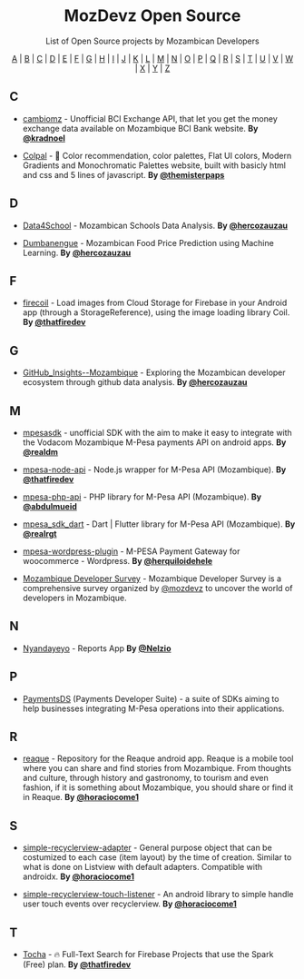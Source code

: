 <h1 align="center">
    MozDevz Open Source
</h1>
<p align="center">List of Open Source projects by Mozambican Developers</p>

<p align="center">
  <a href="#A">A</a> | <a href="#B">B</a> | <a href="#C">C</a> | <a href="#D">D</a> | <a href="#E">E</a> | <a href="#F">F</a> | <a href="#G">G</a> | <a href="#H">H</a> | <a href="#I">I</a> | <a href="#J">J</a> | <a href="#K">K</a> | <a href="#L">L</a> | <a href="#M">M</a> | <a href="#N">N</a> | <a href="#O">O</a> | <a href="#P">P</a> | <a href="#Q">Q</a> | <a href="#R">R</a> | <a href="#S">S</a> | <a href="#T">T</a> | <a href="#U">U</a> | <a href="#V">V</a> | <a href="#W">W</a> | <a href="#X">X</a> | <a href="#Y">Y</a> | <a href="#Z">Z</a>
</p>

## <a name="C"> </a>C

- [cambiomz](https://github.com/kradnoel/cambiomz) - Unofficial BCI Exchange API, that let you get the money exchange data available on Mozambique BCI Bank website. **By [@kradnoel](https://github.com/kradnoel)**

- [Colpal](https://github.com/themisterpaps/colpal) - 🎨 Color recommendation, color palettes, Flat UI colors, Modern Gradients and Monochromatic Palettes website, built with basicly html and css and 5 lines of javascript. **By [@themisterpaps](https://github.com/themisterpaps/)**

## <a name="D"> </a>D

- [Data4School](https://github.com/HercoZauZau/Data4School) - Mozambican Schools Data Analysis. **By [@hercozauzau](https://github.com/hercozauzau)**

- [Dumbanengue](https://github.com/HercoZauZau/Dumbanengue) - Mozambican Food Price Prediction using Machine Learning. **By [@hercozauzau](https://github.com/hercozauzau)**

## <a name="F"> </a>F

- [firecoil](https://github.com/thatfiredev/firecoil) - Load images from Cloud Storage for Firebase in your Android app (through a StorageReference), using the image loading library Coil. **By [@thatfiredev](https://github.com/thatfiredev)**

## <a name="G"> </a>G

- [GitHub_Insights--Mozambique](https://github.com/HercoZauZau/GitHub_Insights--Mozambique) - Exploring the Mozambican developer ecosystem through github data analysis. **By [@hercozauzau](https://github.com/hercozauzau)**

## <a name="M"> </a>M

- [mpesasdk](https://github.com/realdm/mpesasdk) - unofficial SDK with the aim to make it easy to integrate with the Vodacom Mozambique M-Pesa payments API on android apps. **By [@realdm](https://github.com/realdm)**

- [mpesa-node-api](https://github.com/thatfiredev/mpesa-node-api) - Node.js wrapper for M-Pesa API (Mozambique). **By [@thatfiredev](https://github.com/thatfiredev)**

- [mpesa-php-api](https://github.com/abdulmueid/mpesa-php-api) - PHP library for M-Pesa API (Mozambique). **By [@abdulmueid](https://github.com/abdulmueid)**

- [mpesa_sdk_dart](https://github.com/realrgt/mpesa_sdk_dart) - Dart \| Flutter library for M-Pesa API (Mozambique). **By [@realrgt](https://github.com/realrgt)**

- [mpesa-wordpress-plugin](https://github.com/herquiloidehele/mpesa-wordpress-plugin) - M-PESA Payment Gateway for woocommerce - Wordpress. **By [@herquiloidehele](https://github.com/herquiloidehele)**

- [Mozambique Developer Survey](https://github.com/mozdevz/Mozambique-Developer-Survey) - Mozambique Developer Survey is a comprehensive survey organized by [@mozdevz](https://github.com/mozdevz) to uncover the world of developers in Mozambique.

## <a name="N"> </a>N

- [Nyandayeyo](https://github.com/Nelzio/Nyandayeyo) - Reports App **By [@Nelzio](https://github.com/Nelzio)**

## <a name="P"> </a>P

- [PaymentsDS](https://github.com/paymentsds) (Payments Developer Suite) - a suite of SDKs aiming to help businesses integrating M-Pesa operations into their applications.

## <a name="R"> </a>R

- [reaque](https://github.com/horaciocome1/reaque) - Repository for the Reaque android app. Reaque is a mobile tool where you can share and find stories from Mozambique. From thoughts and culture, through history and gastronomy, to tourism and even fashion, if it is something about Mozambique, you should share or find it in Reaque.
  **By [@horaciocome1](https://github.com/horaciocome1)**

## <a name="S"> </a>S

- [simple-recyclerview-adapter](https://github.com/horaciocome1/simple-recyclerview-adapter) - General purpose object that can be costumized to each case (item layout) by the time of creation. Similar to what is done on Listview with default adapters. Compatible with androidx.
  **By [@horaciocome1](https://github.com/horaciocome1)**

- [simple-recyclerview-touch-listener](https://github.com/horaciocome1/simple-recyclerview-touch-listener) - An android library to simple handle user touch events over recyclerview.
  **By [@horaciocome1](https://github.com/horaciocome1)**

## <a name="T"> </a>T

- [Tocha](https://github.com/thatfiredev/Tocha) - 🔥 Full-Text Search for Firebase Projects that use the Spark (Free) plan.
  **By [@thatfiredev](https://github.com/thatfiredev)**
